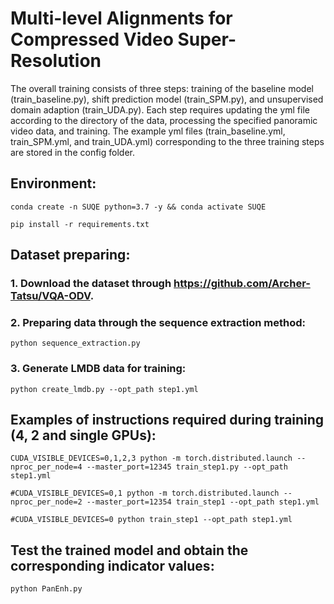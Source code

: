 # Multi-level Alignments for Compressed Video Super-Resolution

The overall training consists of three steps: training of the baseline model (train_baseline.py), shift prediction model (train_SPM.py), and unsupervised domain adaption (train_UDA.py). Each step requires updating the yml file according to the directory of the data, processing the specified panoramic video data, and training. The example yml files (train_baseline.yml, train_SPM.yml, and train_UDA.yml) corresponding to the three training steps are stored in the config folder.

## Environment:
```
conda create -n SUQE python=3.7 -y && conda activate SUQE
```
```
pip install -r requirements.txt
```

## Dataset preparing:

### 1. Download the dataset through https://github.com/Archer-Tatsu/VQA-ODV.

### 2. Preparing data through the sequence extraction method:
```
python sequence_extraction.py
```
### 3. Generate LMDB data for training:
```
python create_lmdb.py --opt_path step1.yml
```

## Examples of instructions required during training (4, 2 and single GPUs):
```
CUDA_VISIBLE_DEVICES=0,1,2,3 python -m torch.distributed.launch --nproc_per_node=4 --master_port=12345 train_step1.py --opt_path step1.yml
```
```
#CUDA_VISIBLE_DEVICES=0,1 python -m torch.distributed.launch --nproc_per_node=2 --master_port=12354 train_step1 --opt_path step1.yml
```
```
#CUDA_VISIBLE_DEVICES=0 python train_step1 --opt_path step1.yml
```

## Test the trained model and obtain the corresponding indicator values:
```
python PanEnh.py 
```
